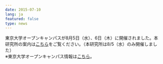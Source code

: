 ```yaml
---
date: 2015-07-10
lang: ja
featured: false
type: news
---
```

東京大学オープンキャンパスが8月5日（水）、6日（木）に開催されました。本研究所の案内は<a href="/news/2015/event_20150805.pdf" target="_blank">こちら</a>をご覧ください。（本研究所は8/5（水）のみ開催しました）<br/>
※東京大学オープンキャンパス情報は<a href="http://www.u-tokyo.ac.jp/gen03/d04_02_j.html" target="_blank">こちら</a>。
